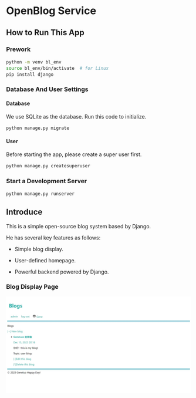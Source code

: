 # OpenBlog Service

## How to Run This App

### Prework

```bash
python -m venv bl_env
source bl_env/bin/activate  # for Linux
pip install django
```

### Database And User Settings

#### Database

We use SQLite as the database. Run this code to initialize.

```bash
python manage.py migrate
```

#### User

Before starting the app, please create a super user first.

```bash
python manage.py createsuperuser
```

### Start a Development Server

```bash
python manage.py runserver
```
## Introduce

This is a simple open-source blog system based by Django.

He has several key features as follows:

- Simple blog display.

- User-defined homepage.

- Powerful backend powered by Django.

### Blog Display Page

![Home Page](/picture/home_page.jpeg)

